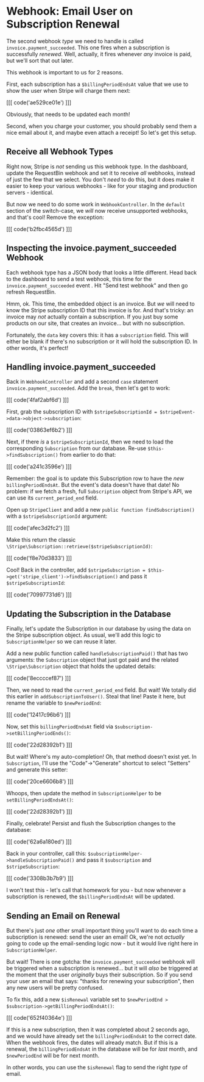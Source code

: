 # Webhook: Email User on Subscription Renewal

The second webhook *type* we need to handle is called `invoice.payment_succeeded`.
This one fires when a subscription is successfully *renewed*. Well, actually,
it fires whenever *any* invoice is paid, but we'll sort that out later.

This webhook is important to us for 2 reasons.

First, each subscription has a `$billingPeriodEndsAt` value that we use to show the
user when Stripe will charge them next:

[[[ code('ae529ce01e') ]]]

Obviously, that needs to be updated each month!

Second, when you charge your customer, you should probably send them a nice email
about it, and maybe even attach a receipt! So let's get this setup.

## Receive all Webhook Types

Right now, Stripe is *not* sending us this webhook type. In the dashboard, update
the RequestBin webhook and set it to receive *all* webhooks, instead of just the
few that we select. You don't *need* to do this, but it does make it easier to keep
your various webhooks - like for your staging and production servers - identical.

But now we need to do some work in `WebhookController`. In the `default` section
of the switch-case, we *will* now receive unsupported webhooks, and that's cool!
Remove the exception:

[[[ code('b2fbc4565d') ]]]

## Inspecting the invoice.payment_succeeded Webhook

Each webhook type has a JSON body that looks a little different. Head back to the
dashboard to send a test webhook, this time for the `invoice.payment_succeeded` event
. Hit "Send test webhook" and then go refresh RequestBin.

Hmm, ok. This time, the embedded object is an invoice. But *we* will need to know
the Stripe subscription ID that this invoice is for. And that's tricky: an invoice
may *not* actually contain a subscription. If you just buy some products on our site,
that creates an invoice... but with no subscription.

Fortunately, the `data` key covers this: it has a `subscription` field. This will
either be blank if there's no subscription or it will hold the subscription ID.
In other words, it's perfect!

## Handling invoice.payment_succeeded

Back in `WebhookController` and add a second `case` statement `invoice.payment_succeeded`.
Add the `break`, then let's get to work:

[[[ code('4faf2abf6d') ]]]

First, grab the subscription ID with `$stripeSubscriptionId = $stripeEvent->data->object->subscription`:

[[[ code('03863ef6b2') ]]]

Next, if there *is* a `$stripeSubscriptionId`, then we need to load the corresponding
`Subscription` from our database. Re-use `$this->findSubscription()` from earlier
to do that:

[[[ code('a241c3596e') ]]]

Remember: the goal is to update this Subscription row to have the *new* `billingPeriodEndsAt`.
But the event's data doesn't have that date! No problem: if we fetch a fresh, full
`Subscription` object from Stripe's API, we can use its `current_period_end` field.

Open up `StripeClient` and add a new `public function findSubscription()` with a
`$stripeSubscriptionId` argument:

[[[ code('afec3d2fc2') ]]]

Make this return the classic `\Stripe\Subscription::retrieve($stripeSubscriptionId)`:

[[[ code('f8e70d3833') ]]]

Cool! Back in the controller, add `$stripeSubscription = $this->get('stripe_client')->findSubscription()`
and pass it `$stripeSubscriptionId`:

[[[ code('70997731d6') ]]]

## Updating the Subscription in the Database

Finally, let's update the Subscription in our database by using the data on the
Stripe subscription object. As usual, we'll add this logic to `SubscriptionHelper`
so we can reuse it later.

Add a new public function called `handleSubscriptionPaid()` that has two arguments:
the `Subscription` object that just got paid and the related `\Stripe\Subscription`
object that holds the updated details:

[[[ code('8eccccef87') ]]]

Then, we need to read the `current_period_end` field. But wait! We totally did this
earlier in `addSubscriptionToUser()`. Steal that line! Paste it here, but rename
the variable to `$newPeriodEnd`:

[[[ code('12417c96b6') ]]]

Now, set this `billingPeriodEndsAt` field via `$subscription->setBillingPeriodEnds()`:

[[[ code('22d28392b1') ]]]

But wait! Where's my auto-completion! Oh, that method doesn't exist yet. In `Subscription`,
I'll use the "Code"->"Generate" shortcut to select "Setters" and generate this setter:

[[[ code('20ce6606b8') ]]]

Whoops, then update the method in `SubscriptionHelper` to be `setBillingPeriodEndsAt()`:

[[[ code('22d28392b1') ]]]

Finally, celebrate! Persist and flush the Subscription changes to the database:

[[[ code('62a6a180ed') ]]]

Back in your controller, call this: `$subscriptionHelper->handleSubscriptionPaid()`
and pass it `$subscription` and `$stripeSubscription`:

[[[ code('3308b3b7b9') ]]]

I won't test this - let's call that homework for you - but now whenever a subscription
is renewed, the `$billingPeriodEndsAt` will be updated.

## Sending an Email on Renewal

But there's just *one* other small important thing you'll want to do each time a
subscription is renewed: send the user an email! Ok, we're not *actually* going
to code up the email-sending logic now - but it would live right here in `SubscriptionHelper`.

But wait! There is one gotcha: the `invoice.payment_succeeded` webhook will be triggered
when a subscription is renewed... but it will *also* be triggered at the moment that
the user *originally* buys their subscription. So if you send your user an email
that says: "thanks for renewing your subscription", then any new users will be pretty
confused.

To fix this, add a new `$isRenewal` variable set to
`$newPeriodEnd > $subscription->getBillingPeriodEndsAt()`:

[[[ code('652f40364e') ]]]

If this is a new subscription, then it was completed about 2 seconds ago, and we
would have already set the `billingPeriodEndsAt` to the correct date. When the webhook
fires, the dates will already match. But if this is a renewal, the `billingPeriodEndsAt`
in the database will be for *last* month, and `$newPeriodEnd` will be for next month.

In other words, you can use the `$isRenewal` flag to send the right *type* of email.
